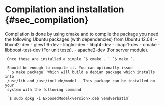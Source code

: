 Compilation and installation {#sec_compilation}
============================

Compilation is done by using cmake and to compile the package you need the following
Ubuntu packages (with dependencies) from Ubuntu 12.04:
    - libxml2-dev
    - glew1.6-dev
    - libglm-dev
    - libqt4-dev
    - libapr1-dev
    - cmake
    - libboost-test-dev (For unit tests).
    - apache2-dev (For server module).


     Once these are installed a simple `$ cmake . ` `$ make `.

     Should be enough to compile it. You can optionally issue
     ` $ make package` Which will build a debian package which installs into
     /usr/lib and /usr/include/model . This package can be installed on your
     system with the following command

     `$ sudo dpkg -i ExposedModel<version>.deb \endverbatim`
